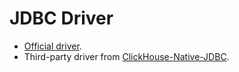 # JDBC Driver

- [Official driver](https://github.com/yandex/clickhouse-jdbc).
- Third-party driver from [ClickHouse-Native-JDBC](https://github.com/housepower/ClickHouse-Native-JDBC).